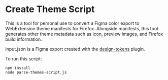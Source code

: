 # Create Theme Script

This is a tool for personal use to convert a Figma color export to WebExtension theme manifests for Firefox.
Alongside manifests, this tool generates other theme metadata such as icon, preview images, and Firefox build information.

input.json is a Figma export created with the [design-tokens](https://github.com/lukasoppermann/design-tokens) plugin. 

To run this script:

```
npm install
node parse-themes-script.js
```
